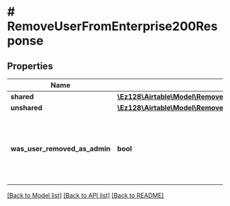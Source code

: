 # # RemoveUserFromEnterprise200Response

## Properties

Name | Type | Description | Notes
------------ | ------------- | ------------- | -------------
**shared** | [**\Ez128\Airtable\Model\RemoveUserFromEnterprise200ResponseShared**](RemoveUserFromEnterprise200ResponseShared.md) |  |
**unshared** | [**\Ez128\Airtable\Model\RemoveUserFromEnterprise200ResponseUnshared**](RemoveUserFromEnterprise200ResponseUnshared.md) |  |
**was_user_removed_as_admin** | **bool** | If removeFromDescendants is true, this field represents whether the user was removed as an admin of this enterprise account or its descendants. |

[[Back to Model list]](../../README.md#models) [[Back to API list]](../../README.md#endpoints) [[Back to README]](../../README.md)
